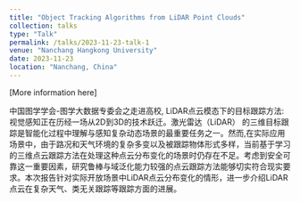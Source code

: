 ```yaml
---
title: "Object Tracking Algorithms from LiDAR Point Clouds"
collection: talks
type: "Talk"
permalink: /talks/2023-11-23-talk-1
venue: "Nanchang Hangkong University"
date: 2023-11-23
location: "Nanchang, China"
---
```


[More information here]

中国图学学会-图学大数据专委会之走进高校, LiDAR点云模态下的目标跟踪方法:视觉感知正在历经一场从2D到3D的技术跃迁。激光雷达（LiDAR） 的三维目标跟踪是智能化过程中理解与感知复杂动态场景的最重要任务之一。然而,在实际应用场景中，由于路况和天气环境的复杂多变以及被跟踪物体形式多样，当前基于学习的三维点云跟踪方法在处理这种点云分布变化的场景时仍存在不足。考虑到安全可靠这一重要因素，研究鲁棒与域泛化能力较强的点云跟踪方法能够切实符合现实要求。本次报告针对实际开放场景中LiDAR点云分布变化的情形，进一步介绍LiDAR点云在复杂天气、类无关跟踪等跟踪方面的进展。
